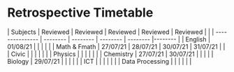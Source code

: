 # Retrospective Timetable
| Subjects        | Reviewed | Reviewed | Reviewed | Reviewed | Reviewed |    |
| --------------- | -------- | -------- | -------- | -------- |-------- |
| English         | 01/08/21 |          |          |          |     |
| Math & Fmath    | 27/07/21 | 28/07/21 | 30/07/21 | 31/07/21 |     |
| Civic           |          |          |          |          |     |
| Physics         |          |          |          |          |     |
| Chemistry       | 27/07/21 | 30/07/21 |          |          |     |
| Biology         | 29/07/21 |          |          |          |     |
| ICT             |          |          |          |          |     |
| Data Processing |          |          |          |          |     |

